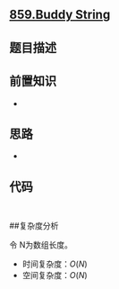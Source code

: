 ## [859.Buddy String](https://leetcode.com/problems/buddy-strings/description/)



## 题目描述



## 前置知识

- 


## 思路

-  


## 代码

```python



```


##复杂度分析

令 N为数组长度。

- 时间复杂度：$O(N)$
- 空间复杂度：$O(N)$